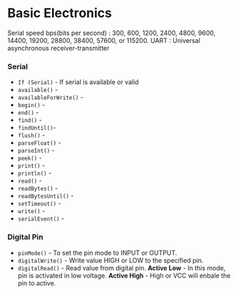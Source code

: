 # Basic Electronics
Serial speed bps(bits per second) : 300, 600, 1200, 2400, 4800, 9600, 14400, 19200, 28800, 38400, 57600, or 115200.
UART : Universal asynchronous receiver-transmitter

### Serial
- `If (Serial)` - If serial is available or valid
- `available()` -
- `availableForWrite()` - 
- `begin()` -
- `end()` -
- `find()` -
- `findUntil()`-
- `flush()` -
- `parseFloat()` -
- `parseInt()` -
- `peek()` -
- `print()` -
- `println()` -
- `read()` -
- `readBytes()` -
- `readBytesUntil()` -
- `setTimeout()` -
- `write()` -
- `serialEvent()` -

### Digital Pin
- `pinMode()` - To set the pin mode to INPUT or OUTPUT.
- `digitalWrite()` - Write value HIGH or LOW to the specified pin.
- `digitalRead()` - Read value from digital pin.
**Active Low** - In this mode, pin is activated in low voltage.
**Active High** - High or VCC will enbale the pin to active.
